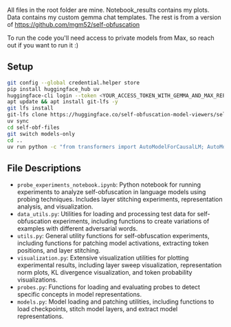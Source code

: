 All files in the root folder are mine. Notebook_results contains my plots. Data contains my custom gemma chat templates. The rest is from a version of https://github.com/mgm52/self-obfuscation

To run the code you'll need access to private models from Max, so reach out if you want to run it :)

## Setup
```bash
git config --global credential.helper store
pip install huggingface_hub uv
huggingface-cli login --token <YOUR_ACCESS_TOKEN_WITH_GEMMA_AND_MAX_REPO> --add-to-git-credential
apt update && apt install git-lfs -y
git lfs install
git-lfs clone https://huggingface.co/self-obfuscation-model-viewers/self-obf-files
uv sync
cd self-obf-files
git switch models-only
cd ..
uv run python -c "from transformers import AutoModelForCausalLM; AutoModelForCausalLM.from_pretrained('google/gemma-2-9b-it')"  # optional but will download gemma-2-9b-it if it's not in your cache already
```

## File Descriptions

- `probe_experiments_notebook.ipynb`: Python notebook for running experiments to analyze self-obfuscation in language models using probing techniques. Includes layer stitching experiments, representation analysis, and visualization.
- `data_utils.py`: Utilities for loading and processing test data for self-obfuscation experiments, including functions to create variations of examples with different adversarial words.
- `utils.py`: General utility functions for self-obfuscation experiments, including functions for patching model activations, extracting token positions, and layer stitching.
- `visualization.py`: Extensive visualization utilities for plotting experimental results, including layer sweep visualization, representation norm plots, KL divergence visualization, and token probability visualizations.
- `probes.py`: Functions for loading and evaluating probes to detect specific concepts in model representations.
- `models.py`: Model loading and patching utilities, including functions to load checkpoints, stitch model layers, and extract model representations.